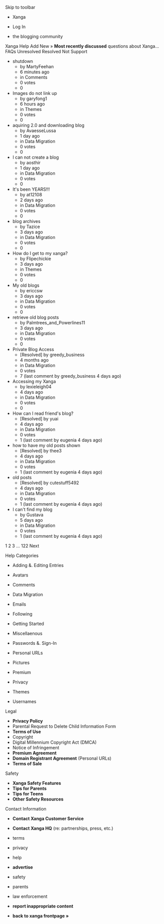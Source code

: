 Skip to toolbar

*   Xanga

*   Log In

*   the blogging community

Xanga Help Add New » **Most recently discussed** questions about Xanga… FAQs Unresolved Resolved Not Support

*   shutdown
    *   by MartyFeehan
    *   6 minutes ago
    *   in Comments
    *   0 votes
    *   0
*   Images do not link up
    *   by garyfong1
    *   6 hours ago
    *   in Themes
    *   0 votes
    *   0
*   aquiring 2.0 and downloading blog
    *   by AvaesseLussa
    *   1 day ago
    *   in Data Migration
    *   0 votes
    *   0
*   I can not create a blog
    *   by aosthir
    *   1 day ago
    *   in Data Migration
    *   0 votes
    *   0
*   It's been YEARS!!!
    *   by at12108
    *   2 days ago
    *   in Data Migration
    *   0 votes
    *   0
*   blog archives
    *   by Tazice
    *   3 days ago
    *   in Data Migration
    *   0 votes
    *   0
*   How do I get to my xanga?
    *   by Flipechickie
    *   3 days ago
    *   in Themes
    *   0 votes
    *   0
*   My old blogs
    *   by ericcsw
    *   3 days ago
    *   in Data Migration
    *   0 votes
    *   0
*   retrieve old blog posts
    *   by Palmtrees\_and\_Powerlines11
    *   3 days ago
    *   in Data Migration
    *   0 votes
    *   0
*   Private Blog Access
    *   \[Resolved\] by greedy\_business
    *   4 months ago
    *   in Data Migration
    *   0 votes
    *   7 (last comment by greedy\_business 4 days ago)
*   Accessing my Xanga
    *   by lexieleigh04
    *   4 days ago
    *   in Data Migration
    *   0 votes
    *   0
*   How can I read friend's blog?
    *   \[Resolved\] by yuai
    *   4 days ago
    *   in Data Migration
    *   0 votes
    *   1 (last comment by eugenia 4 days ago)
*   how to have my old posts shown
    *   \[Resolved\] by thee3
    *   4 days ago
    *   in Data Migration
    *   0 votes
    *   1 (last comment by eugenia 4 days ago)
*   old posts
    *   \[Resolved\] by cutestuff5492
    *   4 days ago
    *   in Data Migration
    *   0 votes
    *   1 (last comment by eugenia 4 days ago)
*   I can't find my blog
    *   by Gustava
    *   5 days ago
    *   in Data Migration
    *   0 votes
    *   1 (last comment by eugenia 4 days ago)

1 2 3 ... 122 Next

Help Categories

*   Adding &. Editing Entries
*   Avatars
*   Comments
*   Data Migration
*   Emails
*   Following
*   Getting Started
*   Miscellaenous

*   Passwords &. Sign-In
*   Personal URLs
*   Pictures
*   Premium
*   Privacy
*   Themes
*   Usernames

Legal

*   **Privacy Policy**
*   Parental Request to Delete Child Information Form
*   **Terms of Use**
*   Copyright
*   Digital Millennium Copyright Act (DMCA)
*   Notice of Infringement
*   **Premium Agreement**
*   **Domain Registrant Agreement** (Personal URLs)
*   **Terms of Sale**

Safety

*   **Xanga Safety Features**
*   **Tips for Parents**
*   **Tips for Teens**
*   **Other Safety Resources**

Contact Information

*   **Contact Xanga Customer Service**
*   **Contact Xanga HQ** (re: partnerships, press, etc.)

*   terms
*   privacy
*   help
*   **advertise**

*   safety
*   parents
*   law enforcement
*   **report inappropriate content**

*   **back to xanga frontpage »**